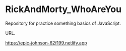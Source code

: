 # RickAndMorty_WhoAreYou
Repository for practice something basics of JavaScript. 

URL.

https://epic-johnson-62f199.netlify.app

